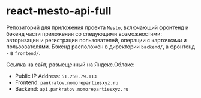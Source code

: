 # react-mesto-api-full


Репозиторий для приложения проекта `Mesto`, включающий фронтенд и бэкенд части приложения со следующими возможностями: авторизации и регистрации пользователей, операции с карточками и пользователями. Бэкенд расположен в директории `backend/`, а фронтенд - в `frontend/`.

Ссылка на сайт, размещенный на Яндекс.Облаке:

- Public IP Address: `51.250.79.113`
- Frontend: `pankratov.nomorepartiesxyz.ru`
- Backend: `api.pankratov.nomorepartiesxyz.ru`
